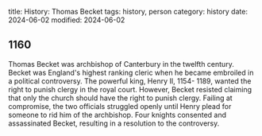 title: History: Thomas Becket
tags: history, person
category: history
date: 2024-06-02
modified: 2024-06-02


 1160
-
Thomas Becket was archbishop of
 Canterbury in the twelfth century. Becket was England's highest
 ranking cleric when he became embroiled in a political
 controversy. The powerful king, Henry II, 1154-
1189,
 wanted
 the right to punish clergy in the royal court. However, Becket
 resisted claiming that only the church should have the right to
 punish clergy. Failing at compromise, the two officials struggled
 openly until Henry plead for someone to rid him of the archbishop.
 Four knights consented and assassinated Becket, resulting in a
 resolution to the controversy.





